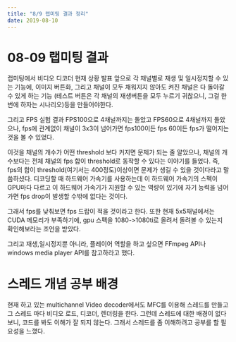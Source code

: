 ```yaml
---
title: "8/9 랩미팅 결과 정리"
date: 2019-08-10
---
```

08-09 랩미팅 결과
=========================
랩미팅에서 비디오 디코더 현재 상황 발표
앞으로 각 채널별로 재생 및 일시정지할 수 있는 기능에, 이미지 버튼화,
그리고 채널이 모두 채워지지 않아도 켜진 채널은 다 돌아갈 수 있게 하는 기능
(테스트 버튼은 각 채널의 재생버튼을 모두 누르기 귀찮으니, 그걸 한번에 하자는 시나리오)등을 만들어야한다.

그리고 FPS 실험 결과 FPS100으로 4채널까지는 돌았고 FPS60으로 4채널까지 돌았으나, fps에 관계없이
채널이 3x3이 넘어가면 fps100이든 fps 60이든 fps가 떨어지는 것을 볼 수 있었다.

이것을 채널의 개수가 어떤 threshold 보다 커지면 문제가 되는 줄 알았으나,
채널의 개수보다는 전체 채널의 fps 합이 threshold로 동작할 수 있다는 이야기를 들었다.
즉, fps의 합이 threshold(여기서는 400정도)이상이면 문제가 생길 수 있을 것이다라고 말씀하셨다.
디코딩할 때 하드웨어 가속기를 사용하는데 이 하드웨어 가속기의 스펙이 GPU마다 다르고 이 하드웨어 가속기가 지원할 수 있는 역량이 
있기에 자기 능력을 넘어가면 fps drop이 발생할 수밖에 없다는 것이다.

그래서 fps를 낮춰보면 fps 드랍이 적을 것이라고 한다.
또한 현재 5x5채널에서는 CUDA 메모리가 부족하기에, gpu 스펙을 1080->1080ti로 올려서 돌려볼 수 있는지 확인해보라는 조언을 받았다.

그리고 재생,일시정지뿐 아니라, 플레이어 역할을 하고 싶으면 FFmpeg API나 windows media player API를 참고하라고 했다.


스레드 개념 공부 배경
=======================
현재 하고 있는 multichannel Video decoder에서도 MFC를 이용해 스레드를 만들고 그 스레드 마다 비디오 로드, 디코더, 렌더링을 한다.
그런데 스레드에 대한 배경이 없다보니, 코드를 봐도 이해가 잘 되지 않는다. 그래서 스레드를 좀 이해하려고 공부를 할 필요성을 느꼈다.
